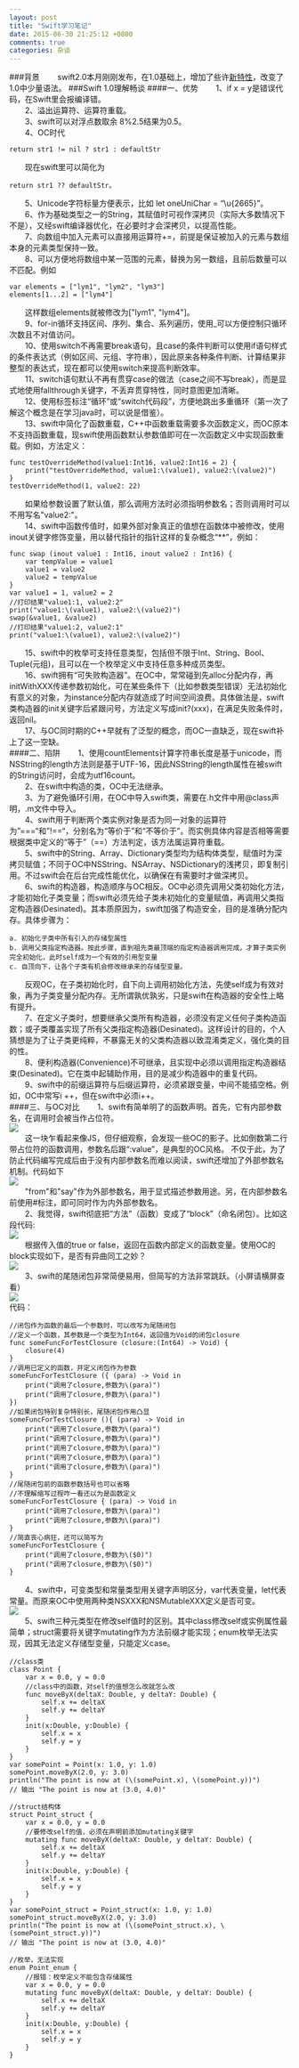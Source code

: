 ```yaml
---
layout: post
title: "Swift学习笔记"
date: 2015-06-30 21:25:12 +0800
comments: true
categories: 杂谈
---
```

###背景
　　swift2.0本月刚刚发布，在1.0基础上，增加了些许[新特性](http://www.csdn.net/article/2015-06-09/2824909-xcode-7-beta-and-swift/2)，改变了1.0中少量语法。
###Swift 1.0理解畅谈
####一、优势
　　1、if x = y是错误代码，在Swift里会报编译错。  
　　2、溢出运算符、运算符重载。  
　　3、swift可以对浮点数取余 8%2.5结果为0.5。  
　　4、OC时代 
    
    return str1 != nil ? str1 : defaultStr
　　现在swift里可以简化为 
    
    return str1 ?? defaultStr。  
　　5、Unicode字符标量方便表示，比如 let oneUniChar = “\u{2665}”。  
　　6、作为基础类型之一的String，其赋值时可视作深拷贝（实际大多数情况下不是），又经swift编译器优化，在必要时才会深拷贝，以提高性能。  
　　7、向数组中加入元素可以直接用运算符+=，前提是保证被加入的元素与数组本身的元素类型保持一致。  
　　8、可以方便地将数组中某一范围的元素，替换为另一数组，且前后数量可以不匹配。例如  

    var elements = ["lym1", "lym2", "lym3"]
    elements[1...2] = ["lym4"]
　　这样数组elements就被修改为["lym1", "lym4"]。  
　　9、for-in循环支持区间、序列、集合、系列遍历，使用_可以方便控制只循环次数且不对值访问。  
　　10、使用switch不再需要break语句，且case的条件判断可以使用if语句样式的条件表达式（例如区间、元组、字符串），因此原来各种条件判断、计算结果非整型的表达式，现在都可以使用switch来提高判断效率。  
　　11、switch语句默认不再有贯穿case的做法（case之间不写break），而是显式地使用fallthrough关键字，不丢弃贯穿特性，同时意图更加清晰。  
　　12、使用标签标注“循环”或“switch代码段”，方便地跳出多重循环（第一次了解这个概念是在学习java时，可以说是借鉴）。  
　　13、swift中简化了函数重载，C++中函数重载需要多次函数定义，而OC原本不支持函数重载，现swift使用函数默认参数值即可在一次函数定义中实现函数重载。例如，方法定义：  

    func testOverrideMethod(value1:Int16, value2:Int16 = 2) {
        print("testOverrideMethod, value1:\(value1), value2:\(value2)")
    }  
    testOverrideMethod(1, value2: 22)  
　　如果给参数设置了默认值，那么调用方法时必须指明参数名；否则调用时可以不用写名"value2:"。  
　　14、swift中函数传值时，如果外部对象真正的值想在函数体中被修改，使用inout关键字修饰变量，用以替代指针的指针这样的复杂概念“**”，例如：

    func swap (inout value1 : Int16, inout value2 : Int16) {
        var tempValue = value1
        value1 = value2
        value2 = tempValue
    }
    var value1 = 1, value2 = 2
    //打印结果"value1:1, value2:2"
    print("value1:\(value1), value2:\(value2)") 
    swap(&value1, &value2)
    //打印结果"value1:2, value2:1"
    print("value1:\(value1), value2:\(value2)")
　　15、swift中的枚举可支持任意类型，包括但不限于Int、String、Bool、Tuple(元组)，且可以在一个枚举定义中支持任意多种成员类型。  
　　16、swift拥有“可失败构造器”。在OC中，常常碰到先alloc分配内存，再initWithXXX传递参数初始化，可在某些条件下（比如参数类型错误）无法初始化有意义的对象，为instance分配内存就造成了时间空间浪费。具体做法是，swift类构造器的init关键字后紧跟问号，方法定义写成init?(xxx)，在满足失败条件时，返回nil。  
　　17、与OC同时期的C++早就有了泛型的概念，而OC一直缺乏，现在swift补上了这一空缺。  
####二、陷阱
　　1、使用countElements计算字符串长度是基于unicode，而NSString的length方法则是基于UTF-16，因此NSString的length属性在被swift的String访问时，会成为utf16count。  
　　2、在swift中构造的类，OC中无法继承。  
　　3、为了避免循环引用，在OC中导入swift类，需要在.h文件中用@class声明，.m文件中导入。  
　　4、swift用于判断两个类实例对象是否为同一对象的运算符为”===“和”!==“，分别名为“等价于”和“不等价于”。而实例具体内容是否相等需要根据类中定义的“等于”（==）方法判定，该方法属运算符重载。  
　　5、swift中的String、Array、Dictionary类型均为结构体类型，赋值时为深拷贝赋值；不同于OC中NSString、NSArray、NSDictionary的浅拷贝，即复制引用。不过swift会在后台完成性能优化，以确保在有需要时才做深拷贝。  
　　6、swift的构造器，构造顺序与OC相反。OC中必须先调用父类初始化方法，才能初始化子类变量；而swift必须先给子类未初始化的变量赋值，再调用父类指定构造器(Desinated)。其本质原因为，swift加强了构造安全，目的是准确分配内存。具体步骤为：

    a. 初始化子类中所有引入的存储型属性 
    b. 调用父类指定构造器。按此步骤，直到祖先类最顶端的指定构造器调用完成，才算子类实例完全初始化，此时self成为一个有效的引用型变量
    c. 自顶向下，让各个子类有机会修改继承来的存储型变量。
　　反观OC，在子类初始化时，自下向上调用初始化方法，先使self成为有效对象，再为子类变量分配内存。无所谓孰优孰劣，只是swift在构造器的安全性上略有提升。  
　　7、在定义子类时，想要继承父类所有构造器，必须没有定义任何子类构造函数；或子类覆盖实现了所有父类指定构造器(Desinated)。这样设计的目的，个人猜想是为了让子类更纯粹，不暴露无关的父类构造器以致混淆类定义，强化类的目的性。  
　　8、便利构造器(Convenience)不可继承，且实现中必须以调用指定构造器结束(Desinated)。它在类中起辅助作用，目的是减少构造器中的重复代码。  
　　9、swift中的前缀运算符与后缀运算符，必须紧跟变量，中间不能插空格。例如，OC中常写i ++，但在swift中必须i++。  
####三、与OC对比
　　1、swift有简单明了的函数声明。首先，它有内部参数名，在调用时会被当作占位符。  
<img src="http://showmylym-blog.oss-cn-shenzhen.aliyuncs.com/5%2F1.png">  
　　这一块乍看起来像JS，但仔细观察，会发现一些OC的影子。比如倒数第二行带占位符的函数调用，参数名后跟“:value”，是典型的OC风格。
不仅于此，为了防止代码编写完成后由于没有内部参数名而难以阅读，swift还增加了外部参数名机制。代码如下  
<img src="http://showmylym-blog.oss-cn-shenzhen.aliyuncs.com/5%2F2.png">  
　　"from"和"say"作为外部参数名，用于显式描述参数用途。另，在内部参数名前使用#标注，即可同时作为内外部参数名。  
　　2、我觉得，swift彻底把“方法”（函数）变成了“block”（命名闭包）。比如这段代码:   
<img src="http://showmylym-blog.oss-cn-shenzhen.aliyuncs.com/5%2F3.png">  
　　根据传入值的true or false，返回在函数内部定义的函数变量。使用OC的block实现如下，是否有异曲同工之妙？  
<img src="http://showmylym-blog.oss-cn-shenzhen.aliyuncs.com/5%2F4.png">  
　　3、swift的尾随闭包非常简便易用，但简写的方法非常跳跃。（小屏请横屏查看）  
<img src="http://showmylym-blog.oss-cn-shenzhen.aliyuncs.com/5%2F5.png">  
代码：  
    
    //闭包作为函数的最后一个参数时，可以改写为尾随闭包
    //定义一个函数，其参数是一个类型为Int64，返回值为Void的闭包closure
    func someFuncForTestClosure (closure:(Int64) -> Void) {
        closure(4)
    }
    //调用已定义的函数，并定义闭包作为参数
    someFuncForTestClosure ({ (para) -> Void in
        print("调用了closure,参数为\(para)")
        print("调用了closure,参数为\(para)")
    })
    //如果闭包特别复杂特别长，尾随闭包作用凸显
    someFuncForTestClosure (){ (para) -> Void in
        print("调用了closure,参数为\(para)")
        print("调用了closure,参数为\(para)")
        print("调用了closure,参数为\(para)")
        print("调用了closure,参数为\(para)")
        print("调用了closure,参数为\(para)")
    }
    //尾随闭包前的函数参数括号也可以省略
    //不理解缩写过程咋一看还以为是函数定义
    someFuncForTestClosure { (para) -> Void in
        print("调用了closure,参数为\(para)")
        print("调用了closure,参数为\(para)")
    }
    //简直丧心病狂，还可以简写为
    someFuncForTestClosure { 
        print("调用了closure,参数为\($0)")
        print("调用了closure,参数为\($0)")
    }
　　4、swift中，可变类型和常量类型用关键字声明区分，var代表变量，let代表常量。而原来OC中使用两种类NSXXX和NSMutableXXX定义是否可变。  
<img src="http://showmylym-blog.oss-cn-shenzhen.aliyuncs.com/5%2F6.png">  
　　5、swift三种元类型在修改self值时的区别。其中class修改self或实例属性最简单；struct需要将关键字mutating作为方法前缀才能实现；enum枚举无法实现，因其无法定义存储型变量，只能定义case。  

    //class类
    class Point {
        var x = 0.0, y = 0.0
        //class中的函数，对self的值想怎么改就怎么改
        func moveByX(deltaX: Double, y deltaY: Double) {
            self.x += deltaX
            self.y += deltaY
        }
        init(x:Double, y:Double) {
            self.x = x
            self.y = y
        }
    }
    var somePoint = Point(x: 1.0, y: 1.0)
    somePoint.moveByX(2.0, y: 3.0)
    println("The point is now at (\(somePoint.x), \(somePoint.y))")
    // 输出 "The point is now at (3.0, 4.0)"
    
    //struct结构体
    struct Point_struct {
        var x = 0.0, y = 0.0
        //要修改self的值，必须在声明前添加mutating关键字
        mutating func moveByX(deltaX: Double, y deltaY: Double) {
            self.x += deltaX
            self.y += deltaY
        }
        init(x:Double, y:Double) {
            self.x = x
            self.y = y
        }
    }
    var somePoint_struct = Point_struct(x: 1.0, y: 1.0)
    somePoint_struct.moveByX(2.0, y: 3.0)
    println("The point is now at (\(somePoint_struct.x), \(somePoint_struct.y))")
    // 输出 "The point is now at (3.0, 4.0)"
    
    //枚举，无法实现
    enum Point_enum {
        //报错：枚举定义不能包含存储属性
        var x = 0.0, y = 0.0
        mutating func moveByX(deltaX: Double, y deltaY: Double) {
            self.x += deltaX
            self.y += deltaY
        }
        init(x:Double, y:Double) {
            self.x = x
            self.y = y
        }
    }